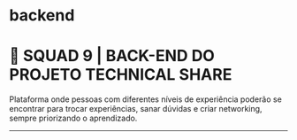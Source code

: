 # backend

# 🍊 SQUAD 9 | BACK-END DO PROJETO TECHNICAL SHARE 
Plataforma onde pessoas com diferentes níveis de experiência poderão se encontrar para trocar experiências, sanar dúvidas e criar networking, sempre priorizando o aprendizado.
</a>
<hr/>
